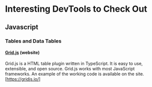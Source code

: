# Interesting DevTools to Check Out

## Javascript
### Tables and Data Tables
#### [Grid.js](https://gridjs.io/) (website)
Grid.js is a HTML table plugin written in TypeScript. It is easy to use, extensible, and open source. Grid.js works with most JavaScript frameworks. An example of the working code is available on the site. 
[https://gridjs.io/]
